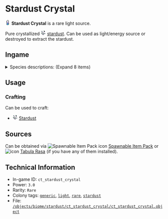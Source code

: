 # Stardust Crystal

<img src="https://raw.githubusercontent.com/Ceterai/Enternia/main/objects/biome/stardust/ct_stardust_crystal/icon.png" alt="Stardust Crystal icon" loading="lazy" width="auto" height="16px"/> **Stardust Crystal** is a rare light source.

Pure crystallized <img src="https://raw.githubusercontent.com/Ceterai/Enternia/main/items/generic/crafting/ct_stardust.png" alt="Stardust icon" loading="lazy" width="auto" height="16px"/> [stardust](https://ceterai.github.io/MyEnternia/Wiki/Stardust). Can be used as light/energy source or destroyed to extract the stardust.

## Ingame

<details markdown="1"><summary>Species descriptions: (Expand 8 items)</summary>

- Alta: If only I could find a way to extract stardust from this...
- Apex: A well-made light source.
- Avian: This crystal is not Avian, but it shines in a similar fashion to their lamps.
- Floran: Crystal light sssafe for Floran.
- Glitch: Intrigued. A crystal lantern.
- Human: A neat, sturdy lamp made from a crystal.
- Hylotl: A useful light source.
- Novakid: I've always wanted a crystal lookin' lamp.

</details>

## Usage

### Crafting

Can be used to craft:

- <img src="https://raw.githubusercontent.com/Ceterai/Enternia/main/items/generic/crafting/ct_stardust.png" alt="Stardust icon" loading="lazy" width="auto" height="16px"/> [Stardust](https://ceterai.github.io/MyEnternia/Wiki/Stardust)

## Sources

Can be obtained via <img src="https://raw.githubusercontent.com/Silverfeelin/Starbound-SpawnableItemPack/master/interface/sip/iconSmall.png" alt="Spawnable Item Pack icon" width="18" height="14"/> [Spawnable Item Pack](https://steamcommunity.com/sharedfiles/filedetails/?id=733665104) or <img src="https://steamuserimages-a.akamaihd.net/ugc/263843960696222713/3EC9A7C005541F7D577EBCB8C5736B4EFC9973D6/" alt="icon" width="8" height="12"/> [Tabula Rasa](https://community.playstarbound.com/resources/the-tabula-rasa.3222/) (if you have any of them installed).

## Technical Information

- In-game ID: `ct_stardust_crystal`
- Power: `3.0`
- Rarity: `Rare`
- Colony tags: [`generic`](https://ceterai.github.io/MyEnternia/Wiki/Tags/Generic), [`light`](https://ceterai.github.io/MyEnternia/Wiki/Tags/Light), [`rare`](https://ceterai.github.io/MyEnternia/Wiki/Tags/Rare), [`stardust`](https://ceterai.github.io/MyEnternia/Wiki/Tags/Stardust)
- File: [`/objects/biome/stardust/ct_stardust_crystal/ct_stardust_crystal.object`](https://github.com/Ceterai/Enternia/blob/main/objects/biome/stardust/ct_stardust_crystal/ct_stardust_crystal.object)
